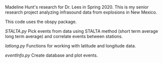 Madeline Hunt's research for Dr. Lees in Spring 2020. This is my senior research project analyzing infrasound data from explosions in New Mexico.

This code uses the obspy package.

*STALTA.py*
Pick events from data using STALTA method (short term average long term average) and correlate events between stations.

*latlong.py*
Functions for working with latitude and longitude data.

*eventInfo.py*
Create database and plot events.

